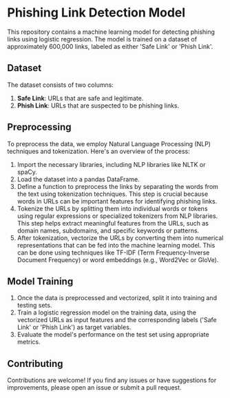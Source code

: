 # Phishing Link Detection Model

This repository contains a machine learning model for detecting phishing links using logistic regression. The model is trained on a dataset of approximately 600,000 links, labeled as either 'Safe Link' or 'Phish Link'.

## Dataset

The dataset consists of two columns:

1. **Safe Link**: URLs that are safe and legitimate.
2. **Phish Link**: URLs that are suspected to be phishing links.

## Preprocessing

To preprocess the data, we employ Natural Language Processing (NLP) techniques and tokenization. Here's an overview of the process:

1. Import the necessary libraries, including NLP libraries like NLTK or spaCy.
2. Load the dataset into a pandas DataFrame.
3. Define a function to preprocess the links by separating the words from the text using tokenization techniques. This step is crucial because words in URLs can be important features for identifying phishing links.
4. Tokenize the URLs by splitting them into individual words or tokens using regular expressions or specialized tokenizers from NLP libraries. This step helps extract meaningful features from the URLs, such as domain names, subdomains, and specific keywords or patterns.
5. After tokenization, vectorize the URLs by converting them into numerical representations that can be fed into the machine learning model. This can be done using techniques like TF-IDF (Term Frequency-Inverse Document Frequency) or word embeddings (e.g., Word2Vec or GloVe).

## Model Training

1. Once the data is preprocessed and vectorized, split it into training and testing sets.
2. Train a logistic regression model on the training data, using the vectorized URLs as input features and the corresponding labels ('Safe Link' or 'Phish Link') as target variables.
3. Evaluate the model's performance on the test set using appropriate metrics.

## Contributing

Contributions are welcome! If you find any issues or have suggestions for improvements, please open an issue or submit a pull request.
